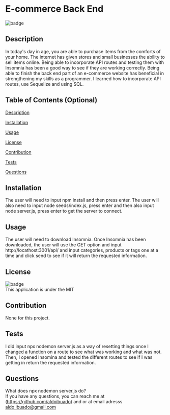 # E-commerce Back End
  
  ![badge](https://img.shields.io/badge/license-MIT-brightgreen)

  ## Description 
  In today's day in age, you are able to purchase items from the comforts of your home. The internet has given stores and small businesses the ability to sell items online. Being able to incorporate API routes and testing them with Insomnia has been a good way to see if they are working correctly. Being able to finish the back end part of an e-commerce website has beneficial in strengthening my skills as a programmer. I learned how to incorporate API routes, use Sequelize and using SQL.

  ## Table of Contents (Optional)
  [Description](#description)

  [Installation](#installation)

  [Usage](#usage)

  [License](#license)

  [Contribution](#contribution)

  [Tests](#tests)

  [Questions](#questions)

  ## Installation
  The user will need to input npm install and then press enter. The user will also need to input node seeds/index.js, press enter and then also input node server.js, press enter to get the server to connect. 

  ## Usage
  The user will need to download Insomnia. Once Insomnia has been downloaded, the user will use the GET option and input http://locathost:3001/api/ and input categories, products or tags one at a time and click send to see if it will return the requested information.

  ## License
  ![badge](https://img.shields.io/badge/license-MIT-brightgreen) <br/>
  This application is under the MIT

  ## Contribution
  None for this project.

  ## Tests
  I did input npx nodemon server.js as a way of resetting things once I changed a function on a route to see what was working and what was not. Then, I opened Insomina and tested the different routes to see if I was getting in return the requested information.

  ## Questions
  What does npx nodemon server.js do?
  <br/>
  If you have any questions, you can reach me at (https://github.com/aldoibuado) and or at email adresss aldo.ibuado@gmail.com <br/>